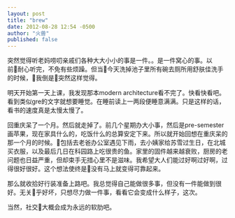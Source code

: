 ```yaml
---
layout: post
title: "brew"
date: 2012-08-28 12:54 -0500
author: "火兽"
published: false
---
```


突然觉得听老妈唠叨亲戚们各种大大小小的事是一件。。是一件窝心的事。以前耐心听完，不免有些烦躁。但当今天洗掉池子里所有碗去厕所用舒肤佳洗手的时候，我倒是突然这样觉得。

明天开始第一天上课，我发现那本modern architecture看不完了。快看快看吧。看到类似gre的文字就想要睡觉。在睡前读上一两段便睡意满满。只是这样的话，看书的速度真是太慢太慢了。

回重庆呆了一个月。然后就走掉了。前几个星期办大小事，然后是pre-semester画苹果，现在家具什么的，吃饭什么的总算安定下来。所以就开始回想在重庆呆的那一个月的时候。包括去老爸办公室遇见下雨，去小姨家给苏雪过生日，在北城买衣服，以及最后几日在科园路上吃很贵的鱼。家里的固件越来越衰败，厨房的老问题也日益严重，但却束手无措心里不是滋味。我希望大人们能过好啊过好啊，过得很好很好。这个想法使终是没有马上就变得可靠起来。

那么就收拾好行装准备上路吧。我总觉得自己能做很多事，但没有一件能做到很好。无关乎好坏，只想尽力做一件事，看看它会变成什么样子，这次。

当然，社交大概会成为永远的软肋吧。
